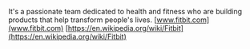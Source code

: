 It's a passionate team dedicated to health and fitness who are building products that help transform people's lives.
[www.fitbit.com](www.fitbit.com)
[https://en.wikipedia.org/wiki/Fitbit](https://en.wikipedia.org/wiki/Fitbit)